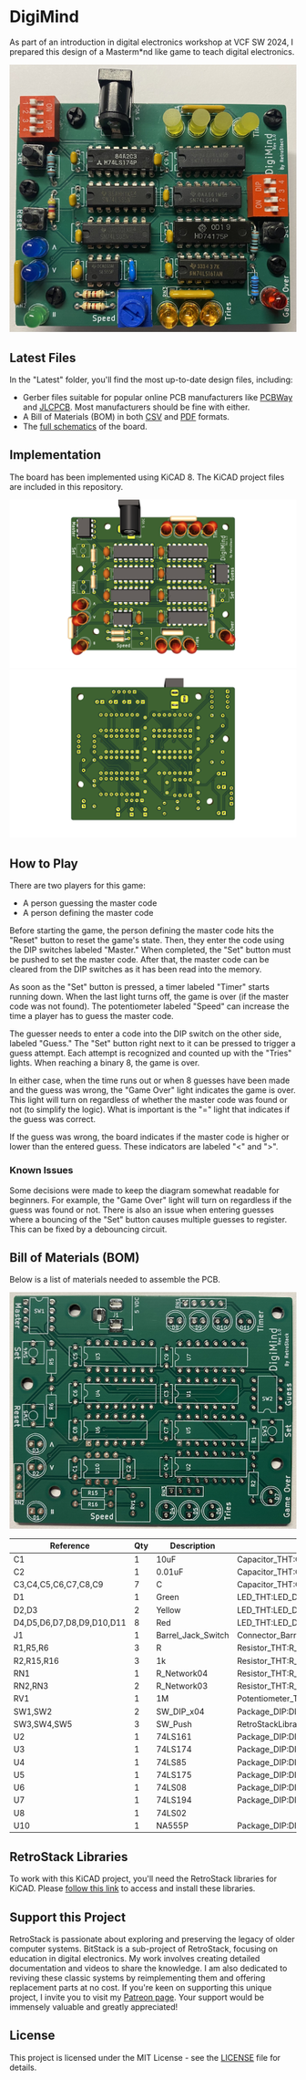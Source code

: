 # DigiMind

As part of an introduction in digital electronics workshop at VCF SW 2024, I prepared this design of a Masterm\*nd like game to teach digital electronics.

![Photo](/Latest/DigiMind_Photo.png)

## Latest Files

In the "Latest" folder, you'll find the most up-to-date design files, including:

- Gerber files suitable for popular online PCB manufacturers like [PCBWay](/Latest/DigiMind_Gerber_PCBWay.zip) and [JLCPCB](/Latest/DigiMind_Gerber_JLCPCB.zip). Most manufacturers should be fine with either.
- A Bill of Materials (BOM) in both [CSV](/Latest/DigiMind_BOM.csv) and [PDF](/Latest/DigiMind_BOM.pdf) formats.
- The [full schematics](/Latest/DigiMind_Schematics.pdf) of the board.

## Implementation

The board has been implemented using KiCAD 8. The KiCAD project files are included in this repository.

![Front](/Latest/DigiMind_3D_Front.png)
![Back](/Latest/DigiMind_3D_Back.png)

## How to Play

There are two players for this game:

- A person guessing the master code
- A person defining the master code

Before starting the game, the person defining the master code hits the "Reset" button to reset the game's state. Then, they enter the code using the DIP switches labeled "Master." When completed, the "Set" button must be pushed to set the master code. After that, the master code can be cleared from the DIP switches as it has been read into the memory.

As soon as the "Set" button is pressed, a timer labeled "Timer" starts running down. When the last light turns off, the game is over (if the master code was not found). The potentiometer labeled "Speed" can increase the time a player has to guess the master code.

The guesser needs to enter a code into the DIP switch on the other side, labeled "Guess." The "Set" button right next to it can be pressed to trigger a guess attempt. Each attempt is recognized and counted up with the "Tries" lights. When reaching a binary 8, the game is over.

In either case, when the time runs out or when 8 guesses have been made and the guess was wrong, the "Game Over" light indicates the game is over. This light will turn on regardless of whether the master code was found or not (to simplify the logic). What is important is the "=" light that indicates if the guess was correct.

If the guess was wrong, the board indicates if the master code is higher or lower than the entered guess. These indicators are labeled "<" and ">".

### Known Issues

Some decisions were made to keep the diagram somewhat readable for beginners. For example, the "Game Over" light will turn on regardless if the guess was found or not. There is also an issue when entering guesses where a bouncing of the "Set" button causes multiple guesses to register. This can be fixed by a debouncing circuit.

## Bill of Materials (BOM)

Below is a list of materials needed to assemble the PCB.

![Board](/Latest/DigiMind_Blank.png)

| Reference                 | Qty | Description        | Footprint                                                      | Datasheet                                  |
| ------------------------- | --- | ------------------ | -------------------------------------------------------------- | ------------------------------------------ |
| C1                        | 1   | 10uF               | Capacitor_THT:C_Disc_D5.1mm_W3.2mm_P5.00mm                     | ~                                          |
| C2                        | 1   | 0.01uF             | Capacitor_THT:C_Disc_D5.1mm_W3.2mm_P5.00mm                     | ~                                          |
| C3,C4,C5,C6,C7,C8,C9      | 7   | C                  | Capacitor_THT:C_Disc_D5.1mm_W3.2mm_P5.00mm                     | ~                                          |
| D1                        | 1   | Green              | LED_THT:LED_D5.0mm                                             | ~                                          |
| D2,D3                     | 2   | Yellow             | LED_THT:LED_D5.0mm                                             | ~                                          |
| D4,D5,D6,D7,D8,D9,D10,D11 | 8   | Red                | LED_THT:LED_D5.0mm                                             | ~                                          |
| J1                        | 1   | Barrel_Jack_Switch | Connector_BarrelJack:BarrelJack_Horizontal                     | ~                                          |
| R1,R5,R6                  | 3   | R                  | Resistor_THT:R_Axial_DIN0207_L6.3mm_D2.5mm_P10.16mm_Horizontal | ~                                          |
| R2,R15,R16                | 3   | 1k                 | Resistor_THT:R_Axial_DIN0207_L6.3mm_D2.5mm_P10.16mm_Horizontal | ~                                          |
| RN1                       | 1   | R_Network04        | Resistor_THT:R_Array_SIP5                                      | http://www.vishay.com/docs/31509/csc.pdf   |
| RN2,RN3                   | 2   | R_Network03        | Resistor_THT:R_Array_SIP4                                      | http://www.vishay.com/docs/31509/csc.pdf   |
| RV1                       | 1   | 1M                 | Potentiometer_THT:Potentiometer_Bourns_3386P_Vertical          | ~                                          |
| SW1,SW2                   | 2   | SW_DIP_x04         | Package_DIP:DIP-8_W7.62mm                                      | ~                                          |
| SW3,SW4,SW5               | 3   | SW_Push            | RetroStackLibrary:SW_SPST_Push                                 | ~                                          |
| U2                        | 1   | 74LS161            | Package_DIP:DIP-16_W7.62mm                                     | http://www.ti.com/lit/gpn/sn74LS161        |
| U3                        | 1   | 74LS174            | Package_DIP:DIP-16_W7.62mm                                     | http://www.ti.com/lit/gpn/sn74LS174        |
| U4                        | 1   | 74LS85             | Package_DIP:DIP-16_W7.62mm                                     | http://www.ti.com/lit/gpn/sn74LS85         |
| U5                        | 1   | 74LS175            | Package_DIP:DIP-16_W7.62mm                                     | http://www.ti.com/lit/gpn/sn74LS175        |
| U6                        | 1   | 74LS08             | Package_DIP:DIP-14_W7.62mm                                     | http://www.ti.com/lit/gpn/sn74LS08         |
| U7                        | 1   | 74LS194            | Package_DIP:DIP-16_W7.62mm                                     | http://www.ti.com/lit/gpn/sn74LS194        |
| U8                        | 1   | 74LS02             |                                                                | http://www.ti.com/lit/gpn/sn74ls02         |
| U10                       | 1   | NA555P             | Package_DIP:DIP-8_W7.62mm                                      | http://www.ti.com/lit/ds/symlink/ne555.pdf |

## RetroStack Libraries

To work with this KiCAD project, you'll need the RetroStack libraries for KiCAD. Please [follow this link](https://www.github.com/RetroStack/KiCAD-Libraries) to access and install these libraries.

## Support this Project

RetroStack is passionate about exploring and preserving the legacy of older computer systems. BitStack is a sub-project of RetroStack, focusing on education in digital electronics. My work involves creating detailed documentation and videos to share the knowledge. I am also dedicated to reviving these classic systems by reimplementing them and offering replacement parts at no cost. If you're keen on supporting this unique project, I invite you to visit my [Patreon page](https://www.patreon.com/RetroStack). Your support would be immensely valuable and greatly appreciated!

## License

This project is licensed under the MIT License - see the [LICENSE](LICENSE) file for details.
